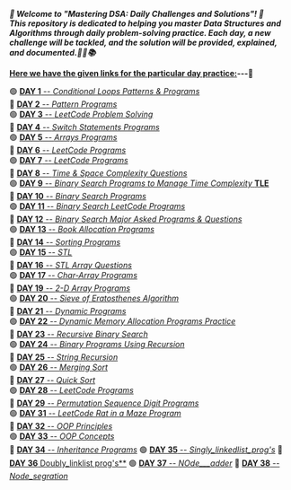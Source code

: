 ***🎉 Welcome to "Mastering DSA: Daily Challenges and Solutions"! 🎉  
This repository is dedicated to helping you master Data Structures and Algorithms through daily problem-solving practice. Each day, a new challenge will be tackled, and the solution will be provided, explained, and documented.🚀💡📚***

**<ins>Here we have the given links for the particular day practice:</ins>---🥇**

🟢 [**DAY 1** -- *Conditional Loops Patterns & Programs*](https://github.com/Rjesh2006/MasteringDSA--Daily_Challenges_and_Solutions/tree/main/day1)  
🔵 [**DAY 2** -- *Pattern Programs*](https://github.com/Rjesh2006/MasteringDSA--Daily_Challenges_and_Solutions/tree/main/day2)  
🟢 [**DAY 3** -- *LeetCode Problem Solving*](https://github.com/Rjesh2006/MasteringDSA--Daily_Challenges_and_Solutions/tree/main/day3)  
🔵 [**DAY 4** -- *Switch Statements Programs*](https://github.com/Rjesh2006/MasteringDSA--Daily_Challenges_and_Solutions/tree/main/day7)  
🟢 [**DAY 5** -- *Arrays Programs*](https://github.com/Rjesh2006/MasteringDSA--Daily_Challenges_and_Solutions/tree/main/day8)  
🔵 [**DAY 6** -- *LeetCode Programs*](https://github.com/Rjesh2006/MasteringDSA--Daily_Challenges_and_Solutions/tree/main/day6)  
🟢 [**DAY 7** -- *LeetCode Programs*](https://github.com/Rjesh2006/MasteringDSA--Daily_Challenges_and_Solutions/tree/main/day8)  
🔵 [**DAY 8** -- *Time & Space Complexity Questions*](https://github.com/Rjesh2006/MasteringDSA--Daily_Challenges_and_Solutions/tree/main/day9)  
🟢 [**DAY 9** -- *Binary Search Programs to Manage Time Complexity* **TLE**](https://github.com/Rjesh2006/MasteringDSADaily_Challenges_and_Solutions/tree/main/day10)  
🔵 [**DAY 10** -- *Binary Search Programs*](https://github.com/Rjesh2006/MasteringDSA--Daily_Challenges_and_Solutions/tree/main/day11)  
🟢 [**DAY 11** -- *Binary Search LeetCode Programs*](https://github.com/Rjesh2006/MasteringDSA--Daily_Challenges_and_Solutions/tree/main/day11)  
🔵 [**DAY 12** -- *Binary Search Major Asked Programs & Questions*](https://github.com/Rjesh2006/MasteringDSA--Daily_Challenges_and_Solutions/tree/main/day12)  
🟢 [**DAY 13** -- *Book Allocation Programs*](https://github.com/Rjesh2006/MasteringDSA--Daily_Challenges_and_Solutions/tree/main/day13)  
🔵 [**DAY 14** -- *Sorting Programs*](https://github.com/Rjesh2006/MasteringDSA--Daily_Challenges_and_Solutions/tree/main/day14)  
🟢 [**DAY 15** -- *STL*](https://github.com/Rjesh2006/MasteringDSA--Daily_Challenges_and_Solutions/tree/main/day15)  
🔵 [**DAY 16** -- *STL Array Questions*](https://github.com/Rjesh2006/MasteringDSA--Daily_Challenges_and_Solutions/tree/main/day16)  
🟢 [**DAY 17** -- *Char-Array Programs*](https://github.com/Rjesh2006/MasteringDSA--Daily_Challenges_and_Solutions/tree/main/day17)  
🔵 [**DAY 19** -- *2-D Array Programs*](https://github.com/Rjesh2006/MasteringDSA--Daily_Challenges_and_Solutions/tree/main/day19)  
🟢 [**DAY 20** -- *Sieve of Eratosthenes Algorithm*](https://github.com/Rjesh2006/MasteringDSA--Daily_Challenges_and_Solutions/tree/main/day20)  
🔵 [**DAY 21** -- *Dynamic Programs*](https://github.com/Rjesh2006/MasteringDSA--Daily_Challenges_and_Solutions/tree/main/day22)  
🟢 [**DAY 22** -- *Dynamic Memory Allocation Programs Practice*](https://github.com/Rjesh2006/MasteringDSA--Daily_Challenges_and_Solutions/tree/main/day24datesecosep)  
🔵 [**DAY 23** -- *Recursive Binary Search*](https://github.com/Rjesh2006/MasteringDSA--Daily_Challenges_and_Solutions/tree/main/day25)  
🟢 [**DAY 24** -- *Binary Programs Using Recursion*](https://github.com/Rjesh2006/MasteringDSA--Daily_Challenges_and_Solutions/tree/main/day26)  
🔵 [**DAY 25** -- *String Recursion*](https://github.com/Rjesh2006/MasteringDSA--Daily_Challenges_and_Solutions/tree/main/day27)  
🟢 [**DAY 26** -- *Merging Sort*](https://github.com/Rjesh2006/MasteringDSA--Daily_Challenges_and_Solutions/tree/main/day28)  
🔵 [**DAY 27** -- *Quick Sort*](https://github.com/Rjesh2006/MasteringDSA--Daily_Challenges_and_Solutions/tree/main/day29)  
🟢 [**DAY 28** -- *LeetCode Programs*](https://github.com/Rjesh2006/MasteringDSA--Daily_Challenges_and_Solutions/tree/main/day29)  
🔵 [**DAY 29** -- *Permutation Sequence Digit Programs*](https://github.com/Rjesh2006/MasteringDSA--Daily_Challenges_and_Solutions/tree/main/day31)  
🟢 [**DAY 31** -- *LeetCode Rat in a Maze Program*](https://github.com/Rjesh2006/MasteringDSA--Daily_Challenges_and_Solutions/tree/main/day32)  
🔵 [**DAY 32** -- *OOP Principles*](https://github.com/Rjesh2006/MasteringDSA--Daily_Challenges_and_Solutions/tree/main/day33)  
🟢 [**DAY 33** -- *OOP Concepts*](https://github.com/Rjesh2006/MasteringDSA--Daily_Challenges_and_Solutions/tree/main/day34)  
🔵 [**DAY 34** -- *Inheritance Programs*](https://github.com/Rjesh2006/MasteringDSA--Daily_Challenges_and_Solutions/tree/main/day35)
🟢 [**DAY 35** -- *Singly_linkedlist_prog's*](https://github.com/Rjesh2006/MasteringDSA--Daily_Challenges_and_Solutions/tree/main/day36)
🔵  [**DAY 36** Doubly_linklist prog's**](https://github.com/Rjesh2006/MasteringDSA--Daily_Challenges_and_Solutions/tree/main/day37)
🟢 [**DAY 37** -- *NOde___adder*](https://github.com/Rjesh2006/MasteringDSA--Daily_Challenges_and_Solutions/tree/main/day38)
🔵 [**DAY 38** -- *Node_segration*](https://github.com/Rjesh2006/MasteringDSA--Daily_Challenges_and_Solutions/tree/main/day39)


